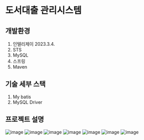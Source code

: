 # 도서대출 관리시스템


## 개발환경
1. 인텔리제이 2023.3.4.
2. STS
3. MySQL
4. 스프링
5. Maven


## 기술 세부 스택
1. My batis
2. MySQL Driver


## 프로젝트 설명

![image](https://github.com/Uhyunjin/library-management/assets/98440593/23faf62a-654a-4b6f-bf00-58117d55c6c1)
![image](https://github.com/Uhyunjin/library-management/assets/98440593/a7c38fcf-caf2-4d79-b0e6-14cffc03cee2)
![image](https://github.com/Uhyunjin/library-management/assets/98440593/9d8a4c27-c4ef-4fcd-aeff-2ed05a1693a2)
![image](https://github.com/Uhyunjin/library-management/assets/98440593/6925a7da-112c-4ebc-8d4c-31e6f3b8e46e)
![image](https://github.com/Uhyunjin/library-management/assets/98440593/cd34c5b6-bff2-4c70-9ff3-e56a075975c6)
![image](https://github.com/Uhyunjin/library-management/assets/98440593/1aa450b1-46e9-45e9-bdbc-751e4dba8f2b)
![image](https://github.com/Uhyunjin/library-management/assets/98440593/ac5d352f-8026-4269-9b6c-c1af1e103aac)

